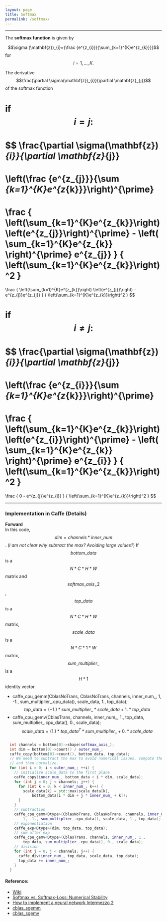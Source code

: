```yaml
---
layout: page
title: Softmax
permalink: /softmax/
---
```


------

The **softmax function** is given by

$$\sigma (\mathbf{z})_{i}={\frac {e^{z_{i}}}{\sum_{k=1}^{K}e^{z_{k}}}}$$
for $$i=1,\dots,K.$$  

The derivative $$\frac{\partial \sigma(\mathbf{z})_{i}}{\partial \mathbf{z}_{j}}$$ of the softmax function  

if $$i=j:$$  
$$
\frac{\partial \sigma(\mathbf{z})_{i}}{\partial \mathbf{z}_{j}}
=
\left(\frac {e^{z_{j}}}{\sum _{k=1}^{K}e^{z_{k}}}\right)^{\prime}
=
\frac { \left(\sum_{k=1}^{K}e^{z_{k}}\right) \left(e^{z_{j}}\right)^{\prime} - \left( \sum_{k=1}^{K}e^{z_{k}} \right)^{\prime} e^{z_{j}} } { \left(\sum_{k=1}^{K}e^{z_{k}}\right)^2 } 
=
\frac { \left(\sum_{k=1}^{K}e^{z_{k}}\right) \left(e^{z_{j}}\right) - e^{z_{j}}e^{z_{j}} } { \left(\sum_{k=1}^{K}e^{z_{k}}\right)^2 } 
$$  

if $$i \neq j:$$  
$$
\frac{\partial \sigma(\mathbf{z})_{i}}{\partial \mathbf{z}_{j}}
=
\left(\frac {e^{z_{i}}}{\sum _{k=1}^{K}e^{z_{k}}}\right)^{\prime}
=
\frac { \left(\sum_{k=1}^{K}e^{z_{k}}\right) \left(e^{z_{i}}\right)^{\prime} - \left( \sum_{k=1}^{K}e^{z_{k}} \right)^{\prime} e^{z_{i}} } { \left(\sum_{k=1}^{K}e^{z_{k}}\right)^2 } 
=
\frac { 0 - e^{z_{j}}e^{z_{i}} } { \left(\sum_{k=1}^{K}e^{z_{k}}\right)^2 } 
$$


------

### Implementation in Caffe (Details)

**Forward**  
In this code, $$dim=channels*inner\_num$$. (*I am not clear why subtract the max? Avoiding large values?*) If $$bottom\_data$$ is a $$N*C*H*W$$ matrix and $$softmax\_axis_=2$$, $$top\_data$$ is a $$N*C*H*W$$ matrix, $$scale\_data$$ is a $$N*C*1*W$$ matrix, $$sum\_multiplier\_$$ is a $$H*1$$ identity vector.  
* caffe_cpu_gemm<Dtype>(CblasNoTrans, CblasNoTrans, channels, inner_num_, 1, -1., sum_multiplier_.cpu_data(), scale_data, 1., top_data);  
$$
top\_data = (-1.)*sum\_multiplier\_*scale\_data  + 1.*top\_data
$$
* caffe_cpu_gemv<Dtype>(CblasTrans, channels, inner_num_, 1., top_data, sum_multiplier_.cpu_data(), 0., scale_data);
$$
scale\_data = (1.)*top\_data^{T}*sum\_multiplier\_ + 0.*scale\_data
$$

```c++

  int channels = bottom[0]->shape(softmax_axis_);
  int dim = bottom[0]->count() / outer_num_;
  caffe_copy(bottom[0]->count(), bottom_data, top_data);
  // We need to subtract the max to avoid numerical issues, compute the exp,
  // and then normalize.
  for (int i = 0; i < outer_num_; ++i) {
    // initialize scale_data to the first plane
    caffe_copy(inner_num_, bottom_data + i * dim, scale_data);
    for (int j = 0; j < channels; j++) {
      for (int k = 0; k < inner_num_; k++) {
        scale_data[k] = std::max(scale_data[k],
            bottom_data[i * dim + j * inner_num_ + k]);
      }
    }
    // subtraction
    caffe_cpu_gemm<Dtype>(CblasNoTrans, CblasNoTrans, channels, inner_num_,
        1, -1., sum_multiplier_.cpu_data(), scale_data, 1., top_data);
    // exponentiation
    caffe_exp<Dtype>(dim, top_data, top_data);
    // sum after exp
    caffe_cpu_gemv<Dtype>(CblasTrans, channels, inner_num_, 1.,
        top_data, sum_multiplier_.cpu_data(), 0., scale_data);
    // division
    for (int j = 0; j < channels; j++) {
      caffe_div(inner_num_, top_data, scale_data, top_data);
      top_data += inner_num_;
    }
  }

```


#### Reference:
* [Wiki](https://en.wikipedia.org/wiki/Softmax_function)
* [Softmax vs. Softmax-Loss: Numerical Stability](http://freemind.pluskid.org/machine-learning/softmax-vs-softmax-loss-numerical-stability/)
* [How to implement a neural network Intermezzo 2](http://peterroelants.github.io/posts/neural_network_implementation_intermezzo02/)
* [cblas_sgemm](https://developer.apple.com/library/mac/documentation/Accelerate/Reference/BLAS_Ref/#//apple_ref/c/func/cblas_sgemm)
* [cblas_sgemv](https://developer.apple.com/library/mac/documentation/Accelerate/Reference/BLAS_Ref/#//apple_ref/c/func/cblas_sgemv)